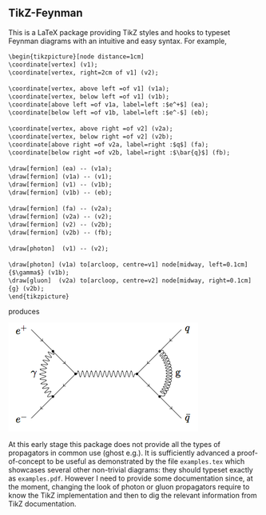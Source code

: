 ## TikZ-Feynman

This is a LaTeX package providing TikZ styles and hooks to typeset Feynman diagrams with an intuitive and easy syntax. For example,

```
\begin{tikzpicture}[node distance=1cm]
\coordinate[vertex] (v1);
\coordinate[vertex, right=2cm of v1] (v2);

\coordinate[vertex, above left =of v1] (v1a);
\coordinate[vertex, below left =of v1] (v1b);
\coordinate[above left =of v1a, label=left :$e^+$] (ea);
\coordinate[below left =of v1b, label=left :$e^-$] (eb);

\coordinate[vertex, above right =of v2] (v2a);
\coordinate[vertex, below right =of v2] (v2b);
\coordinate[above right =of v2a, label=right :$q$] (fa);
\coordinate[below right =of v2b, label=right :$\bar{q}$] (fb);

\draw[fermion] (ea) -- (v1a);
\draw[fermion] (v1a) -- (v1);
\draw[fermion] (v1) -- (v1b);
\draw[fermion] (v1b) -- (eb);

\draw[fermion] (fa) -- (v2a);
\draw[fermion] (v2a) -- (v2);
\draw[fermion] (v2) -- (v2b);
\draw[fermion] (v2b) -- (fb);

\draw[photon]  (v1) -- (v2);

\draw[photon] (v1a) to[arcloop, centre=v1] node[midway, left=0.1cm]{$\gamma$} (v1b);
\draw[gluon]  (v2a) to[arcloop, centre=v2] node[midway, right=0.1cm]{g} (v2b);
\end{tikzpicture}
```

produces

![](vertex-corrections.png)

At this early stage this package does not provide all the types of propagators in common use (ghost e.g.). It is sufficiently advanced a proof-of-concept to be useful as demonstrated by the file `examples.tex` which showcases several other non-trivial diagrams: they should typeset exactly as `examples.pdf`. However I need to provide some documentation since, at the moment, changing the look of photon or gluon propagators require to know the TikZ implementation and then to dig the relevant information from TikZ documentation.



